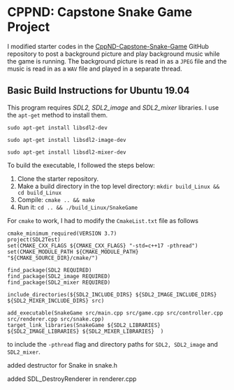 # CPPND: Capstone Snake Game Project

I modified starter codes in the [CppND-Capstone-Snake-Game](https://github.com/udacity/CppND-Capstone-Snake-Game>) GitHub repository to post a background picture and play background music while the game is running. The background picture is read in as a `JPEG` file and the music is read in as a `WAV` file and played in a separate thread.

## Basic Build Instructions for Ubuntu 19.04

This program requires *SDL2, SDL2_image* and *SDL2_mixer* libraries. I use the `apt-get` method to install them.

```
sudo apt-get install libsdl2-dev

sudo apt-get install libsdl2-image-dev

sudo apt-get install libsdl2-mixer-dev
```

To build the executable, I followed the steps below:

1. Clone the starter repository.
2. Make a build directory in the top level directory: `mkdir build_Linux && cd build_Linux`
3. Compile: `cmake .. && make`
4. Run it: `cd .. && ./build_Linux/SnakeGame`

For `cmake` to work, I had to modify the `CmakeList.txt` file as follows

```
cmake_minimum_required(VERSION 3.7)
project(SDL2Test)
set(CMAKE_CXX_FLAGS ${CMAKE_CXX_FLAGS} "-std=c++17 -pthread")
set(CMAKE_MODULE_PATH ${CMAKE_MODULE_PATH} "${CMAKE_SOURCE_DIR}/cmake/")

find_package(SDL2 REQUIRED)
find_package(SDL2_image REQUIRED)
find_package(SDL2_mixer REQUIRED)

include_directories(${SDL2_INCLUDE_DIRS} ${SDL2_IMAGE_INCLUDE_DIRS} ${SDL2_MIXER_INCLUDE_DIRS} src)

add_executable(SnakeGame src/main.cpp src/game.cpp src/controller.cpp src/renderer.cpp src/snake.cpp)
target_link_libraries(SnakeGame ${SDL2_LIBRARIES} ${SDL2_IMAGE_LIBRARIES} ${SDL2_MIXER_LIBRARIES}  )
```

to include the `-pthread` flag and directory paths for `SDL2, SDL2_image` and `SDL2_mixer`.

added destructor for Snake in snake.h

added SDL_DestroyRenderer in renderer.cpp

